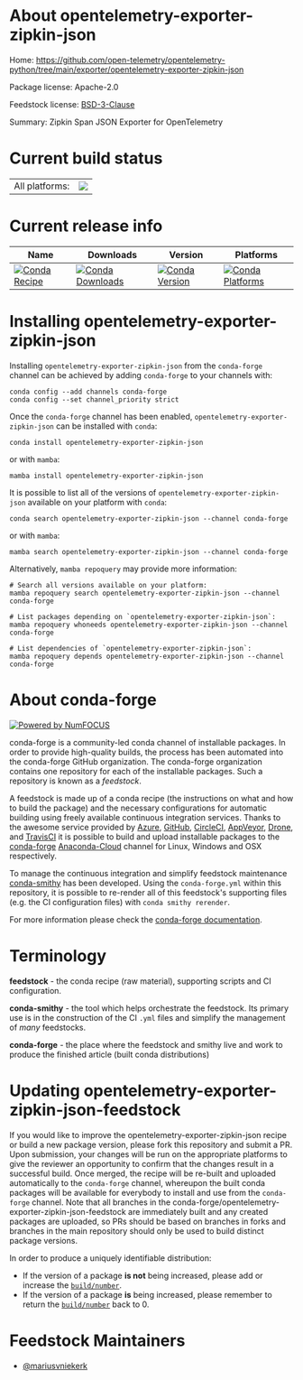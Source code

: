 About opentelemetry-exporter-zipkin-json
========================================

Home: https://github.com/open-telemetry/opentelemetry-python/tree/main/exporter/opentelemetry-exporter-zipkin-json

Package license: Apache-2.0

Feedstock license: [BSD-3-Clause](https://github.com/conda-forge/opentelemetry-exporter-zipkin-json-feedstock/blob/main/LICENSE.txt)

Summary: Zipkin Span JSON Exporter for OpenTelemetry

Current build status
====================


<table><tr><td>All platforms:</td>
    <td>
      <a href="https://dev.azure.com/conda-forge/feedstock-builds/_build/latest?definitionId=13849&branchName=main">
        <img src="https://dev.azure.com/conda-forge/feedstock-builds/_apis/build/status/opentelemetry-exporter-zipkin-json-feedstock?branchName=main">
      </a>
    </td>
  </tr>
</table>

Current release info
====================

| Name | Downloads | Version | Platforms |
| --- | --- | --- | --- |
| [![Conda Recipe](https://img.shields.io/badge/recipe-opentelemetry--exporter--zipkin--json-green.svg)](https://anaconda.org/conda-forge/opentelemetry-exporter-zipkin-json) | [![Conda Downloads](https://img.shields.io/conda/dn/conda-forge/opentelemetry-exporter-zipkin-json.svg)](https://anaconda.org/conda-forge/opentelemetry-exporter-zipkin-json) | [![Conda Version](https://img.shields.io/conda/vn/conda-forge/opentelemetry-exporter-zipkin-json.svg)](https://anaconda.org/conda-forge/opentelemetry-exporter-zipkin-json) | [![Conda Platforms](https://img.shields.io/conda/pn/conda-forge/opentelemetry-exporter-zipkin-json.svg)](https://anaconda.org/conda-forge/opentelemetry-exporter-zipkin-json) |

Installing opentelemetry-exporter-zipkin-json
=============================================

Installing `opentelemetry-exporter-zipkin-json` from the `conda-forge` channel can be achieved by adding `conda-forge` to your channels with:

```
conda config --add channels conda-forge
conda config --set channel_priority strict
```

Once the `conda-forge` channel has been enabled, `opentelemetry-exporter-zipkin-json` can be installed with `conda`:

```
conda install opentelemetry-exporter-zipkin-json
```

or with `mamba`:

```
mamba install opentelemetry-exporter-zipkin-json
```

It is possible to list all of the versions of `opentelemetry-exporter-zipkin-json` available on your platform with `conda`:

```
conda search opentelemetry-exporter-zipkin-json --channel conda-forge
```

or with `mamba`:

```
mamba search opentelemetry-exporter-zipkin-json --channel conda-forge
```

Alternatively, `mamba repoquery` may provide more information:

```
# Search all versions available on your platform:
mamba repoquery search opentelemetry-exporter-zipkin-json --channel conda-forge

# List packages depending on `opentelemetry-exporter-zipkin-json`:
mamba repoquery whoneeds opentelemetry-exporter-zipkin-json --channel conda-forge

# List dependencies of `opentelemetry-exporter-zipkin-json`:
mamba repoquery depends opentelemetry-exporter-zipkin-json --channel conda-forge
```


About conda-forge
=================

[![Powered by
NumFOCUS](https://img.shields.io/badge/powered%20by-NumFOCUS-orange.svg?style=flat&colorA=E1523D&colorB=007D8A)](https://numfocus.org)

conda-forge is a community-led conda channel of installable packages.
In order to provide high-quality builds, the process has been automated into the
conda-forge GitHub organization. The conda-forge organization contains one repository
for each of the installable packages. Such a repository is known as a *feedstock*.

A feedstock is made up of a conda recipe (the instructions on what and how to build
the package) and the necessary configurations for automatic building using freely
available continuous integration services. Thanks to the awesome service provided by
[Azure](https://azure.microsoft.com/en-us/services/devops/), [GitHub](https://github.com/),
[CircleCI](https://circleci.com/), [AppVeyor](https://www.appveyor.com/),
[Drone](https://cloud.drone.io/welcome), and [TravisCI](https://travis-ci.com/)
it is possible to build and upload installable packages to the
[conda-forge](https://anaconda.org/conda-forge) [Anaconda-Cloud](https://anaconda.org/)
channel for Linux, Windows and OSX respectively.

To manage the continuous integration and simplify feedstock maintenance
[conda-smithy](https://github.com/conda-forge/conda-smithy) has been developed.
Using the ``conda-forge.yml`` within this repository, it is possible to re-render all of
this feedstock's supporting files (e.g. the CI configuration files) with ``conda smithy rerender``.

For more information please check the [conda-forge documentation](https://conda-forge.org/docs/).

Terminology
===========

**feedstock** - the conda recipe (raw material), supporting scripts and CI configuration.

**conda-smithy** - the tool which helps orchestrate the feedstock.
                   Its primary use is in the construction of the CI ``.yml`` files
                   and simplify the management of *many* feedstocks.

**conda-forge** - the place where the feedstock and smithy live and work to
                  produce the finished article (built conda distributions)


Updating opentelemetry-exporter-zipkin-json-feedstock
=====================================================

If you would like to improve the opentelemetry-exporter-zipkin-json recipe or build a new
package version, please fork this repository and submit a PR. Upon submission,
your changes will be run on the appropriate platforms to give the reviewer an
opportunity to confirm that the changes result in a successful build. Once
merged, the recipe will be re-built and uploaded automatically to the
`conda-forge` channel, whereupon the built conda packages will be available for
everybody to install and use from the `conda-forge` channel.
Note that all branches in the conda-forge/opentelemetry-exporter-zipkin-json-feedstock are
immediately built and any created packages are uploaded, so PRs should be based
on branches in forks and branches in the main repository should only be used to
build distinct package versions.

In order to produce a uniquely identifiable distribution:
 * If the version of a package **is not** being increased, please add or increase
   the [``build/number``](https://docs.conda.io/projects/conda-build/en/latest/resources/define-metadata.html#build-number-and-string).
 * If the version of a package **is** being increased, please remember to return
   the [``build/number``](https://docs.conda.io/projects/conda-build/en/latest/resources/define-metadata.html#build-number-and-string)
   back to 0.

Feedstock Maintainers
=====================

* [@mariusvniekerk](https://github.com/mariusvniekerk/)

